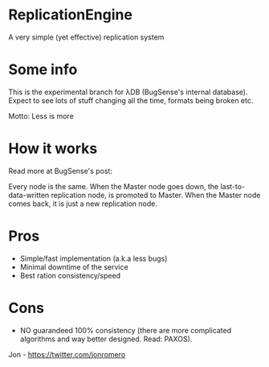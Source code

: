 ReplicationEngine
========================

A very simple (yet effective) replication system 

# Some info
This is the experimental branch for λDB (BugSense's internal database).
Expect to see lots of stuff changing all the time, formats being broken etc.

Motto: Less is more

# How it works
Read more at BugSense's post: 

Every node is the same. When the Master node goes down, the last-to-data-written replication node,
is promoted to Master. When the Master node comes back, it is just a new replication node.

# Pros
+ Simple/fast implementation (a.k.a less bugs)
+ Minimal downtime of the service
+ Best ration consistency/speed

# Cons
+ NO guarandeed 100% consistency (there are more complicated algorithms and way better designed. Read: PAXOS).


Jon - https://twitter.com/jonromero




